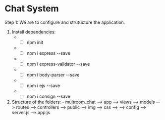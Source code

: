 # Chat System
 

Step 1: We are to configure and strutucture the application. 

 1. Install dependencies:
     -  - [ ] npm init
     -  - [ ] npm i express --save
     -  - [ ] npm i express-validator --save
     -  - [ ] npm i body-parser --save
     -  - [ ] npm i ejs --save
     -  - [ ] npm i consign --save

  2.  Structure of the folders:
    - multroom_chat
      --> app
            --> views
            --> models
            --> routes
            --> controllers
            --> public
                   --> img
                   --> css
                   -->
      --> config
            --> server.js
      --> app.js  

